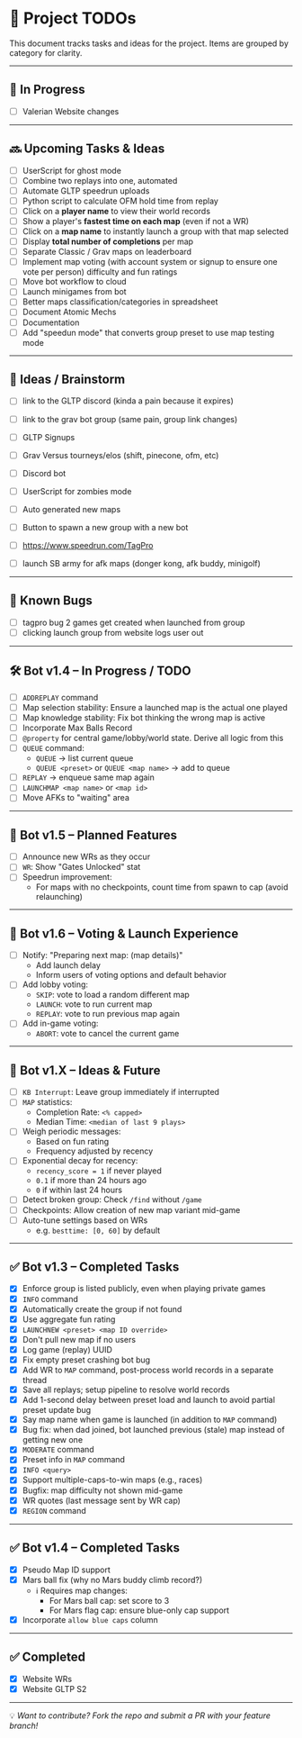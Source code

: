 # 📝 Project TODOs

This document tracks tasks and ideas for the project. Items are grouped by category for clarity.

---


## 🚧 In Progress

- [ ] Valerian Website changes

---

## 🔜 Upcoming Tasks & Ideas

- [ ] UserScript for ghost mode
- [ ] Combine two replays into one, automated
- [ ] Automate GLTP speedrun uploads
- [ ] Python script to calculate OFM hold time from replay
- [ ] Click on a **player name** to view their world records
- [ ] Show a player's **fastest time on each map** (even if not a WR)
- [ ] Click on a **map name** to instantly launch a group with that map selected
- [ ] Display **total number of completions** per map
- [ ] Separate Classic / Grav maps on leaderboard
- [ ] Implement map voting (with account system or signup to ensure one vote per person) difficulty and fun ratings
- [ ] Move bot workflow to cloud
- [ ] Launch minigames from bot
- [ ] Better maps classification/categories in spreadsheet
- [ ] Document Atomic Mechs
- [ ] Documentation
- [ ] Add "speedun mode" that converts group preset to use map testing mode

---

## 🧠 Ideas / Brainstorm

- [ ] link to the GLTP discord (kinda a pain because it expires)
- [ ] link to the grav bot group (same pain, group link changes)
- [ ] GLTP Signups
- [ ] Grav Versus tourneys/elos (shift, pinecone, ofm, etc)
- [ ] Discord bot
- [ ] UserScript for zombies mode
- [ ] Auto generated new maps
- [ ] Button to spawn a new group with a new bot
- [ ] https://www.speedrun.com/TagPro
- [ ] launch SB army for afk maps (donger kong, afk buddy, minigolf)


---

## 🐛 Known Bugs

- [ ] tagpro bug 2 games get created when launched from group
- [ ] clicking launch group from website logs user out

---

## 🛠️ Bot v1.4 – In Progress / TODO

- [ ] `ADDREPLAY` command
- [ ] Map selection stability: Ensure a launched map is the actual one played
- [ ] Map knowledge stability: Fix bot thinking the wrong map is active
- [ ] Incorporate Max Balls Record
- [ ] `@property` for central game/lobby/world state. Derive all logic from this
- [ ] `QUEUE` command:
  - `QUEUE` → list current queue
  - `QUEUE <preset>` or `QUEUE <map name>` → add to queue
- [ ] `REPLAY` → enqueue same map again
- [ ] `LAUNCHMAP <map name>` or `<map id>`
- [ ] Move AFKs to "waiting" area

---

## 🧪 Bot v1.5 – Planned Features

- [ ] Announce new WRs as they occur
- [ ] `WR`: Show "Gates Unlocked" stat
- [ ] Speedrun improvement:
  - For maps with no checkpoints, count time from spawn to cap (avoid relaunching)

---

## 🧭 Bot v1.6 – Voting & Launch Experience

- [ ] Notify: "Preparing next map: (map details)"
  - Add launch delay
  - Inform users of voting options and default behavior
- [ ] Add lobby voting:
  - `SKIP`: vote to load a random different map
  - `LAUNCH`: vote to run current map
  - `REPLAY`: vote to run previous map again
- [ ] Add in-game voting:
  - `ABORT`: vote to cancel the current game

---

## 🔮 Bot v1.X – Ideas & Future

  - [ ] `KB Interrupt`: Leave group immediately if interrupted
  - [ ] `MAP` statistics:
    - Completion Rate: `<% capped>`
    - Median Time: `<median of last 9 plays>`
  - [ ] Weigh periodic messages:
    - Based on fun rating
    - Frequency adjusted by recency
  - [ ] Exponential decay for recency:
    - `recency_score = 1` if never played
    - `0.1` if more than 24 hours ago
    - `0` if within last 24 hours
  - [ ] Detect broken group: Check `/find` without `/game`
  - [ ] Checkpoints: Allow creation of new map variant mid-game
  - [ ] Auto-tune settings based on WRs
    - e.g. `besttime: [0, 60]` by default

---

## ✅ Bot v1.3 – Completed Tasks

- [x] Enforce group is listed publicly, even when playing private games
- [x] `INFO` command
- [x] Automatically create the group if not found
- [x] Use aggregate fun rating
- [x] `LAUNCHNEW <preset> <map ID override>`
- [x] Don't pull new map if no users
- [x] Log game (replay) UUID
- [x] Fix empty preset crashing bot bug
- [x] Add WR to `MAP` command, post-process world records in a separate thread
- [x] Save all replays; setup pipeline to resolve world records
- [x] Add 1-second delay between preset load and launch to avoid partial preset update bug
- [x] Say map name when game is launched (in addition to `MAP` command)
- [x] Bug fix: when dad joined, bot launched previous (stale) map instead of getting new one
- [x] `MODERATE` command
- [x] Preset info in `MAP` command
- [x] `INFO <query>`
- [x] Support multiple-caps-to-win maps (e.g., races)
- [x] Bugfix: map difficulty not shown mid-game
- [x] WR quotes (last message sent by WR cap)
- [x] `REGION` command

---

## ✅ Bot v1.4 – Completed Tasks

- [x] Pseudo Map ID support
- [x] Mars ball fix (why no Mars buddy climb record?)
  - ℹ️ Requires map changes:
    - For Mars ball cap: set score to 3
    - For Mars flag cap: ensure blue-only cap support
- [x] Incorporate `allow blue caps` column

---

## ✅ Completed

- [x] Website WRs
- [x] Website GLTP S2

---

💡 *Want to contribute? Fork the repo and submit a PR with your feature branch!*  
